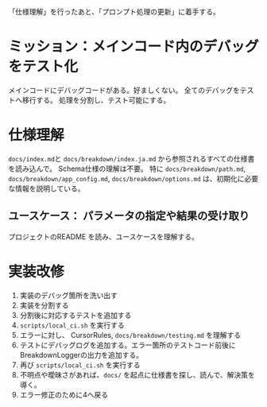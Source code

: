 「仕様理解」を行ったあと、「プロンプト処理の更新」に着手する。

# ミッション：メインコード内のデバッグをテスト化
メインコードにデバッグコードがある。好ましくない。
全てのデバッグをテストへ移行する。
処理を分割し、テスト可能にする。

# 仕様理解

`docs/index.md`と `docs/breakdown/index.ja.md` から参照されるすべての仕様書を読み込んで。 Schema仕様の理解は不要。
特に `docs/breakdown/path.md`, `docs/breakdown/app_config.md`, `docs/breakdown/options.md` は、初期化に必要な情報を説明している。

## ユースケース： パラメータの指定や結果の受け取り
プロジェクトのREADME を読み、ユースケースを理解する。

# 実装改修
1. 実装のデバッグ箇所を洗い出す
2. 実装を分割する
3. 分割後に対応するテストを追加する
4. `scripts/local_ci.sh` を実行する
5. エラーに対し、 CursorRules, `docs/breakdown/testing.md` を理解する
6. テストにデバッグログを追加する。エラー箇所のテストコード前後にBreakdownLoggerの出力を追加する。
7. 再び `scripts/local_ci.sh` を実行する
8. 不明点や曖昧さがあれば、`docs/` を起点に仕様書を探し、読んで、解決策を導く。
9. エラー修正のために4へ戻る



